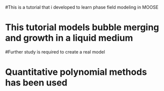 #This is a tutorial that i developed to learn phase field modeling in MOOSE
# This tutorial models bubble merging and growth in a liquid medium
#Further study is required to create a real model
# Quantitative polynomial methods has been used
